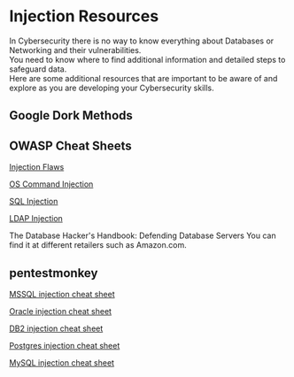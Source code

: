 # Injection Resources

In Cybersecurity there is no way to know everything about Databases or Networking and their vulnerabilities.  
You need to know where to find additional information and detailed steps to safeguard data.  
Here are some additional resources that are important to be aware of and explore as you are developing your Cybersecurity skills.

## Google Dork Methods



## OWASP Cheat Sheets

<a href="https://owasp.org/www-community/Injection_Flaws" target="_blank">Injection Flaws</a>

<a href="https://owasp.org/www-community/attacks/Command_Injection" target="_blank">OS Command Injection</a>

<a href="https://owasp.org/www-community/attacks/SQL_Injection" target="_blank">SQL Injection</a>

<a href="https://cheatsheetseries.owasp.org/cheatsheets/LDAP_Injection_Prevention_Cheat_Sheet.html" target="_blank">LDAP Injection</a>

The Database Hacker's Handbook: Defending Database Servers
You can find it at different retailers such as Amazon.com.

## pentestmonkey

<a href="http://pentestmonkey.net/cheat-sheet/sql-injection/mssql-sql-injection-cheat-sheet" target="_blank">MSSQL injection cheat sheet</a>

<a href="http://pentestmonkey.net/cheat-sheet/sql-injection/oracle-sql-injection-cheat-sheet" target="_blank">Oracle injection cheat sheet</a>
 
<a href="http://pentestmonkey.net/cheat-sheet/sql-injection/db2-sql-injection-cheat-sheet" target="_blank">DB2 injection cheat sheet</a>
 
<a href="http://pentestmonkey.net/cheat-sheet/sql-injection/postgres-sql-injection-cheat-sheet" target="_blank">Postgres injection cheat sheet</a>
 
<a href="http://pentestmonkey.net/cheat-sheet/sql-injection/mysql-sql-injection-cheat-sheet" target="_blank">MySQL injection cheat sheet</a>
